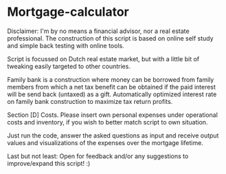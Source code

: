 # Mortgage-calculator

Disclaimer: I'm by no means a financial advisor, nor a real estate professional. The construction of this script is based on online self study and simple back testing with online tools.

Script is focussed on Dutch real estate market, but with a little bit of tweaking easily targeted to other countries.

Family bank is a construction where money can be borrowed from family members from which a net tax benefit can be obtained if the paid interest will be send back (untaxed) as a gift.
Automatically optimized interest rate on family bank construction to maximize tax return profits.

Section [D] Costs.
Please insert own personal expenses under operational costs and inventory, if you wish to better match script to own situation.


Just run the code, answer the asked questions as input and receive output values and visualizations of the expenses over the mortgage lifetime.




Last but not least: Open for feedback and/or any suggestions to improve/expand this script! :)

